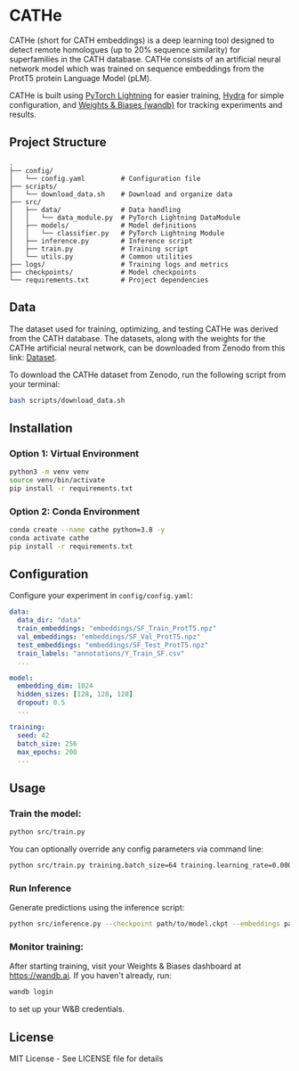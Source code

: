 # CATHe

CATHe (short for CATH embeddings) is a deep learning tool designed to detect remote homologues (up to 20% sequence similarity) for superfamilies in the CATH database. CATHe consists of an artificial neural network model which was trained on sequence embeddings from the ProtT5 protein Language Model (pLM).

CATHe is built using [PyTorch Lightning](https://lightning.ai/docs/pytorch/stable/) for easier training, [Hydra](https://hydra.cc/docs/intro/) for simple configuration, and [Weights & Biases (wandb)](https://docs.wandb.ai/quickstart) for tracking experiments and results.

## Project Structure

```
.
├── config/
│   └── config.yaml         # Configuration file
├── scripts/
│   └── download_data.sh    # Download and organize data
├── src/
│   ├── data/               # Data handling
│   │   └── data_module.py  # PyTorch Lightning DataModule
│   ├── models/             # Model definitions
│   │   └── classifier.py   # PyTorch Lightning Module
│   ├── inference.py        # Inference script
│   ├── train.py            # Training script
│   └── utils.py            # Common utilities
├── logs/                   # Training logs and metrics
├── checkpoints/            # Model checkpoints
└── requirements.txt        # Project dependencies
```

## Data

The dataset used for training, optimizing, and testing CATHe was derived from the CATH database. The datasets, along with the weights for the CATHe artificial neural network, can be downloaded from Zenodo from this link: [Dataset](https://doi.org/10.5281/zenodo.6327572).

To download the CATHe dataset from Zenodo, run the following script from your terminal:

```bash
bash scripts/download_data.sh
```

## Installation

### Option 1: Virtual Environment
```bash
python3 -m venv venv
source venv/bin/activate
pip install -r requirements.txt
```

### Option 2: Conda Environment
```bash
conda create --name cathe python=3.8 -y
conda activate cathe
pip install -r requirements.txt
```

## Configuration

Configure your experiment in `config/config.yaml`:
```yaml
data:
  data_dir: "data"
  train_embeddings: "embeddings/SF_Train_ProtT5.npz"
  val_embeddings: "embeddings/SF_Val_ProtT5.npz"
  test_embeddings: "embeddings/SF_Test_ProtT5.npz"
  train_labels: "annotations/Y_Train_SF.csv"
  ...

model:
  embedding_dim: 1024
  hidden_sizes: [128, 128, 128]
  dropout: 0.5
  ...

training:
  seed: 42
  batch_size: 256
  max_epochs: 200
  ...
```

## Usage

### Train the model:
```bash
python src/train.py
```

You can optionally override any config parameters via command line:
```bash
python src/train.py training.batch_size=64 training.learning_rate=0.0001
```

### Run Inference
Generate predictions using the inference script:
```bash
python src/inference.py --checkpoint path/to/model.ckpt --embeddings path/to/embeddings.npz --output predictions.csv
```

### Monitor training:
After starting training, visit your Weights & Biases dashboard at https://wandb.ai.
If you haven't already, run:
```bash
wandb login
```
to set up your W&B credentials.

## License

MIT License - See LICENSE file for details
